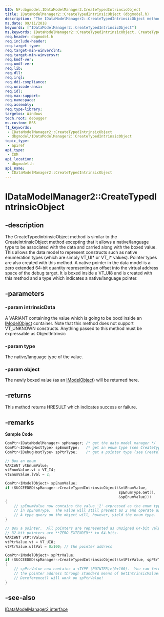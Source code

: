 ```yaml
---
UID: NF:dbgmodel.IDataModelManager2.CreateTypedIntrinsicObject
title: IDataModelManager2::CreateTypedIntrinsicObject (dbgmodel.h)
description: "The IDataModelManager2::CreateTypedIntrinsicObject method boxes intrinsic values together with a native/language type association into IModelObject."
ms.date: 09/11/2018
keywords: ["IDataModelManager2::CreateTypedIntrinsicObject"]
ms.keywords: IDataModelManager2::CreateTypedIntrinsicObject, CreateTypedIntrinsicObject, IDataModelManager2.CreateTypedIntrinsicObject, IDataModelManager2::CreateTypedIntrinsicObject, IDataModelManager2.CreateTypedIntrinsicObject
req.header: dbgmodel.h
req.include-header: 
req.target-type: 
req.target-min-winverclnt: 
req.target-min-winversvr: 
req.kmdf-ver: 
req.umdf-ver: 
req.lib: 
req.dll: 
req.irql: 
req.ddi-compliance: 
req.unicode-ansi: 
req.idl: 
req.max-support: 
req.namespace: 
req.assembly: 
req.type-library: 
targetos: Windows
tech.root: debugger
ms.custom: RS5
f1_keywords:
 - IDataModelManager2::CreateTypedIntrinsicObject
 - dbgmodel/IDataModelManager2::CreateTypedIntrinsicObject
topic_type:
 - apiref
api_type:
 - COM
api_location:
 - dbgmodel.h
api_name:
 - IDataModelManager2::CreateTypedIntrinsicObject
---
```


# IDataModelManager2::CreateTypedIntrinsicObject


## -description

The CreateTypedintrinsicObject method is similar to the CreateIntrinsicObject method excepting that it allows a native/language type to be associated with the data and carried along with the boxed value. This allows the data model to represent constructs such as native enumeration types (which are simply VT_UI* or VT_I* values). Pointer types are also created with this method. A native pointer in the data model is a zero extended 64-bit quantity representing an offset into the virtual address space of the debug target. It is boxed inside a VT_UI8 and is created with this method and a type which indicates a native/language pointer.

## -parameters

### -param intrinsicData

A VARIANT containing the value which is going to be boxd inside an [IModelObject](nn-dbgmodel-imodelobject.md) container. Note that this method does not support VT_UNKNOWN constructs. Anything passed to this method must be expressable as ObjectIntrinsic

### -param type

The native/language type of the value.

### -param object

The newly boxed value (as an [IModelObject](nn-dbgmodel-imodelobject.md)) will be returned here.

## -returns

This method returns HRESULT which indicates success or failure.

## -remarks

**Sample Code**

```cpp
ComPtr<IDataModelManager> spManager; /* get the data model manager */
ComPtr<IDebugHostType> spEnumType;   /* get an enum type (see CreateTypedObject) */
ComPtr<IDebugHostType> spPtrType;    /* get a pointer type (see CreateTypedObject) */

// Box an enum
VARIANT vtEnumValue;
vtEnumValue.vt = VT_I4;
vtEnumValue.lVal = 2;

ComPtr<IModelObject> spEnumValue;
if (SUCCEEDED(spManager->CreateTypedIntrinsicObject(&vtEnumValue, 
                                                    spEnumType.Get(), 
                                                    &spEnumValue)))
{
    // spEnumValue now contains the value '2' expressed as the enum type 
    // in spEnumType.  The value will still present as 2 and operate as any other int.
    // A type query on the object will, however, yield the enum type.
}

// Box a pointer.  All pointers are represented as unsigned 64-bit values.  
// 32-bit pointers are **ZERO EXTENDED** to 64-bits.
VARIANT vtPtrValue;
vtPtrValue.vt = VT_UI8;
vtPtrValue.ullVal = 0x100; // the pointer address

ComPtr<IModelObject> spPtrValue;
if (SUCCEEDED(spManager->CreateTypedIntrinsicObject(&vtPtrValue, spPtrType.Get(), &spPtrValue)))
{
    // spPtrValue now contains a <TYPE (POINTER)>(0x100).  You can fetch 
    // the pointer address through standard means of GetIntrinsicValue(As).
    // Dereference() will work on spPtrValue!
}
```

## -see-also

[IDataModelManager2 interface](nn-dbgmodel-idatamodelmanager2.md)

